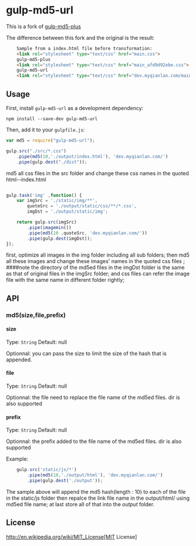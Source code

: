 # gulp-md5-url

This is a fork of [gulp-md5-plus](https://github.com/wpfpizicai/gulp-md5-plus)

The difference between this fork and the original is the result:
```html
    Sample from a index.html file before transformation:
    <link rel="stylesheet" type="text/css" href="main.css">
    gulp-md5-plus
    <link rel="stylesheet" type="text/css" href="main_afd9d92ebe.css">
    gulp-md5-url
    <link rel="stylesheet" type="text/css" href="dev.myqianlan.com/main_afd9d92ebe.css">
```

## Usage

First, install `gulp-md5-url` as a development dependency:

```shell
npm install --save-dev gulp-md5-url
```

Then, add it to your `gulpfile.js`:

```javascript
var md5 = require("gulp-md5-url");

gulp.src("./src/*.css")
    .pipe(md5(10,'./output/index.html'), 'dev.myqianlan.com/')
    .pipe(gulp.dest("./dist"));
```

md5 all css files in the src folder and change these css names in the quoted html--index.html


```javascript

gulp.task('img' ,function() {
    var imgSrc = './static/img/**',
        quoteSrc = './output/static/css/**/*.css',
        imgDst = './output/static/img';

    return gulp.src(imgSrc)
        .pipe(imagemin())
        .pipe(md5(10 ,quoteSrc, 'dev.myqianlan.com/'))
        .pipe(gulp.dest(imgDst));
});

```

first, optimize all images in the img folder including all sub folders; then md5 all these images and change these images' names in the quoted css files ;
####note
the directory of the md5ed files in the imgDst folder is the same as that of original files in the imgSrc folder; and css files can refer the image file with the same name in different folder rightly;

## API

### md5(size,file,prefix)

#### size
Type: `String`
Default: null

Optionnal: you can pass the size to limit the size of the hash that is appended.

#### file
Type: `String`
Default: null

Optionnal: the file need to replace the file name of the md5ed files. dir is also supported

#### prefix
Type: `String`
Default: null

Optionnal: the prefix added to the file name of the md5ed files. dir is also supported

Example:
```javascript
    gulp.src('static/js/*')
        .pipe(md5(10,'./output/html'), 'dev.myqianlan.com/')
        .pipe(gulp.dest('./output'));
```

The sample above will append the md5 hash(length : 10) to each of the file in the static/js folder then repalce the link file name in the output/html/ using md5ed file name; at last store all of that into the *output* folder.


## License

http://en.wikipedia.org/wiki/MIT_License[MIT License]


